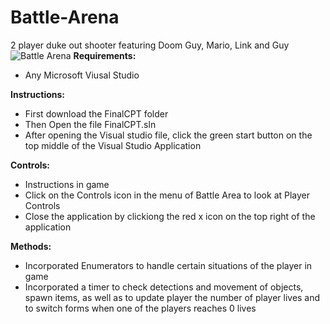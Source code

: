 # Battle-Arena
2 player duke out shooter featuring Doom Guy, Mario, Link and Guy 
![Battle Arena](https://user-images.githubusercontent.com/69814148/105613635-b9931f80-5d91-11eb-8686-e55c327c11e1.png)
__Requirements:__ 
- Any Microsoft Viusal Studio  

 __Instructions:__
- First download the FinalCPT folder
- Then Open the file FinalCPT.sln
- After opening the Visual studio file, click the green start button on the top middle of the Visual Studio Application

__Controls:__ 
- Instructions in game
- Click on the Controls icon in the menu of Battle Area to look at Player Controls
- Close the application by clickiong the red x icon on the top right of the application

__Methods:__ 
- Incorporated Enumerators to handle certain situations of the player in game
- Incorporated a timer to check detections and movement of objects,  spawn items, as well as to update player the number of player lives and to switch forms when one of the players reaches 0 lives
